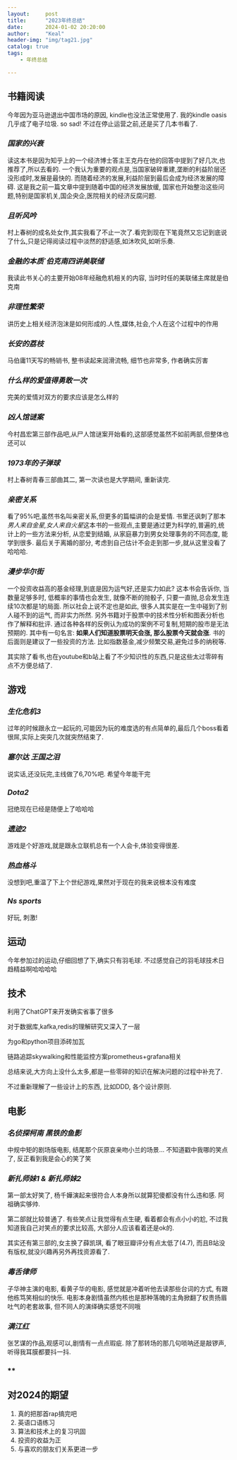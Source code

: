 ```yaml
---
layout:     post
title:      "2023年终总结"
date:       2024-01-02 20:20:00
author:     "Keal"
header-img: "img/tag21.jpg"
catalog: true
tags:
    - 年终总结

---
```


## 书籍阅读

今年因为亚马逊退出中国市场的原因, kindle也没法正常使用了. 我的kindle oasis几乎成了电子垃圾. so sad! 不过在停止运营之前,还是买了几本书看了.

### *国家的兴衰*

读这本书是因为知乎上的一个经济博士答主王克丹在他的回答中提到了好几次,也推荐了,所以去看的. 一个我认为重要的观点是,当国家破碎重建,垄断的利益阶层还没形成时,发展是最快的. 而随着经济的发展,利益阶层到最后会成为经济发展的障碍. 这是我之前一篇文章中提到随着中国的经济发展放缓, 国家也开始整治这些问题,特别是国家机关,国企央企,医院相关的经济反腐问题.

### *且听风吟*

村上春树的成名处女作,其实我看了不止一次了.看完到现在下笔竟然又忘记到底说了什么,只是记得阅读过程中淡然的舒适感,如沐吹风,如听乐奏.

### *金融的本质`伯克南四讲美联储*

我读此书关心的主要开始08年经融危机相关的内容, 当时时任的美联储主席就是伯克南

### *非理性繁荣*

讲历史上相关经济泡沫是如何形成的.人性,媒体,社会,个人在这个过程中的作用

### *长安的荔枝*

马伯庸11天写的畅销书, 整书读起来润滑流畅, 细节也非常多, 作者确实厉害

### *什么样的爱值得勇敢一次*

完美的爱情对双方的要求应该是怎么样的

### *凶人馆谜案*

今村昌宏第三部作品吧,从尸人馆谜案开始看的,这部感觉虽然不如前两部,但整体也还可以

### *1973年的子弹球*

村上春树青春三部曲其二, 第一次读也是大学期间, 重新读完.

### *亲密关系*

看了95%吧,虽然书名叫亲密关系,但更多的篇幅讲的会是爱情. 书里还讽刺了那本*男人来自金星,女人来自火星*这本书的一些观点,主要是通过更为科学的,普遍的,统计上的一些方法来分析, 从恋爱到结婚, 从家庭暴力到男女处理事务的不同态度, 能学到很多. 最后关于离婚的部分, 考虑到自己估计不会走到那一步,就从这里没看了哈哈哈.

### *漫步华尔街*

一个投资收益高的基金经理,到底是因为运气好,还是实力如此? 这本书会告诉你, 当数量足够多时, 低概率的事情也会发生, 就像不断的抛骰子, 只要一直抛,总会发生连续10次都是1的局面. 所以社会上说不定也是如此, 很多人其实是在一生中碰到了别人碰不到的运气, 而非实力所然. 另外书籍对于股票中的技术性分析和图表分析也作了解释和批评. 通过各种各样的反例认为成功的案例不可复制,短期的股市是无法预期的. 其中有一句名言: **如果人们知道股票明天会涨, 那么股票今天就会涨**. 书的后面则是建议了一些投资的方法. 比如指数基金,减少频繁交易,避免过多的纳税等.

其实除了看书,也在youtube和b站上看了不少知识性的东西,只是这些太过零碎有点不方便总结了.

## 游戏

### *生化危机3*

过年的时候跟永立一起玩的,可能因为玩的难度选的有点简单的,最后几个boss看着很屌,实际上突突几次就突然结束了.

### *塞尔达 王国之泪*

说实话,还没玩完,主线做了6,70%吧. 希望今年能干完

### *Dota2*

冠绝现在已经是随便上了哈哈哈

### *遗迹2*

游戏是个好游戏,就是跟永立联机总有一个人会卡,体验变得很差.

### *热血格斗*

没想到吧,重温了下上个世纪游戏,果然对于现在的我来说根本没有难度

### *Ns sports*

好玩, 刺激!

## 运动

今年参加过的运动,仔细回想了下,确实只有羽毛球. 不过感觉自己的羽毛球技术日趋精益啊哈哈哈哈

## 技术

利用了ChatGPT来开发确实省事了很多

对于数据库,kafka,redis的理解研究又深入了一层

为go和python项目添砖加瓦

链路追踪skywalking和性能监控方案prometheus+grafana相关

总结来说,大方向上没什么太多,都是一些零碎的知识在解决问题的过程中补充了.

不过重新理解了一些设计上的东西, 比如DDD, 各个设计原则.

## 电影

### *名侦探柯南 黑铁的鱼影*

中规中矩的剧场版电影, 结尾那个灰原哀亲吻小兰的场景... 不知道戳中我哪的笑点了, 反正看到我是会心的笑了笑

### *新扎师妹1 & 新扎师妹2*

第一部太好笑了, 杨千嬅演起来很符合人本身所以就算犯傻都没有什么违和感. 阿祖确实够帅. 

第二部就比较普通了. 有些笑点让我觉得有点生硬, 看着都会有点小小的尬, 不过我知道我自己对笑点的要求比较高, 大部分人应该看着还是ok的.

其实还有第三部的,女主换了薛凯琪, 看了眼豆瓣评分有点太低了(4.7), 而且B站没有版权,就没兴趣再另外再找资源看了.

### *毒舌律师*

子华神主演的电影, 看黄子华的电影, 感觉就是冲着听他去读那些台词的方式, 有跟他栋笃笑相似的快乐. 电影本身剧情虽然内核也是那种落魄的主角掀翻了权贵扬眉吐气的老套故事, 但不同人的演绎确实感觉不同哦

### *满江红*

张艺谋的作品,观感可以,剧情有一点点瑕疵. 除了那转场的那几句唢呐还是敲锣声, 听得我耳膜都要抖一抖.

### **

## 对2024的期望

1. 真的把那首rap搞完吧
2. 英语口语练习
3. 算法和技术上的复习巩固
4. 投资的收益为正
5. 与喜欢的朋友们关系更进一步